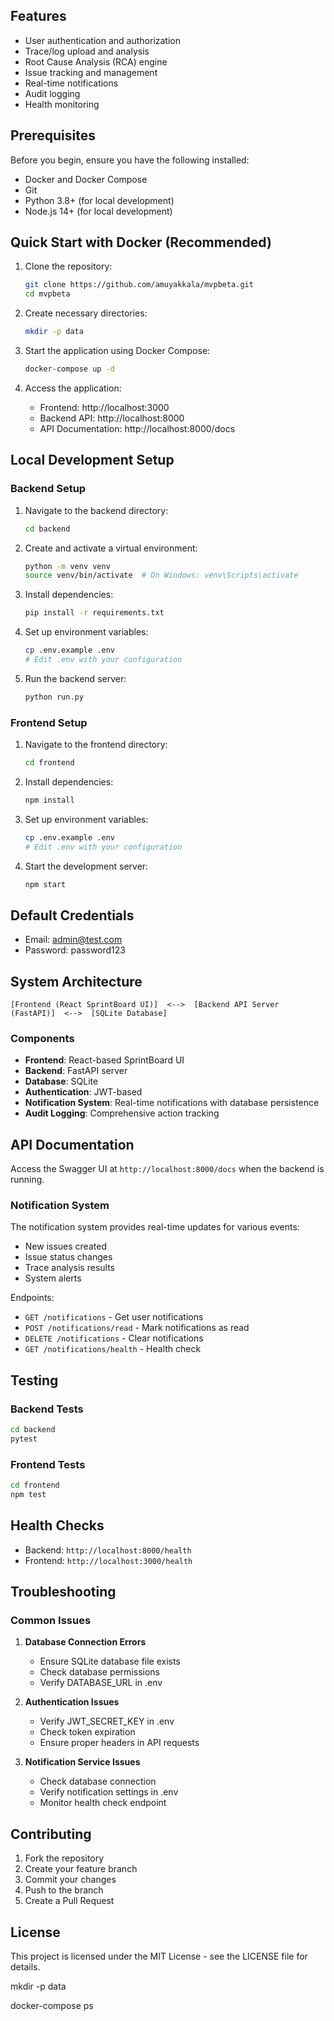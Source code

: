 
## Features

- User authentication and authorization
- Trace/log upload and analysis
- Root Cause Analysis (RCA) engine
- Issue tracking and management
- Real-time notifications
- Audit logging
- Health monitoring

## Prerequisites

Before you begin, ensure you have the following installed:
- Docker and Docker Compose
- Git
- Python 3.8+ (for local development)
- Node.js 14+ (for local development)

## Quick Start with Docker (Recommended)

1. Clone the repository:
   ```bash
   git clone https://github.com/amuyakkala/mvpbeta.git
   cd mvpbeta
   ```

2. Create necessary directories:
   ```bash
   mkdir -p data
   ```

3. Start the application using Docker Compose:
   ```bash
   docker-compose up -d
   ```

4. Access the application:
   - Frontend: http://localhost:3000
   - Backend API: http://localhost:8000
   - API Documentation: http://localhost:8000/docs

## Local Development Setup

### Backend Setup

1. Navigate to the backend directory:
   ```bash
   cd backend
   ```

2. Create and activate a virtual environment:
   ```bash
   python -m venv venv
   source venv/bin/activate  # On Windows: venv\Scripts\activate
   ```

3. Install dependencies:
   ```bash
   pip install -r requirements.txt
   ```

4. Set up environment variables:
   ```bash
   cp .env.example .env
   # Edit .env with your configuration
   ```

5. Run the backend server:
   ```bash
   python run.py
   ```

### Frontend Setup

1. Navigate to the frontend directory:
   ```bash
   cd frontend
   ```

2. Install dependencies:
   ```bash
   npm install
   ```

3. Set up environment variables:
   ```bash
   cp .env.example .env
   # Edit .env with your configuration
   ```

4. Start the development server:
   ```bash
   npm start
   ```

## Default Credentials

- Email: admin@test.com
- Password: password123

## System Architecture

```
[Frontend (React SprintBoard UI)]  <-->  [Backend API Server (FastAPI)]  <-->  [SQLite Database]
```

### Components

- **Frontend**: React-based SprintBoard UI
- **Backend**: FastAPI server
- **Database**: SQLite
- **Authentication**: JWT-based
- **Notification System**: Real-time notifications with database persistence
- **Audit Logging**: Comprehensive action tracking

## API Documentation

Access the Swagger UI at `http://localhost:8000/docs` when the backend is running.

### Notification System

The notification system provides real-time updates for various events:

- New issues created
- Issue status changes
- Trace analysis results
- System alerts

Endpoints:
- `GET /notifications` - Get user notifications
- `POST /notifications/read` - Mark notifications as read
- `DELETE /notifications` - Clear notifications
- `GET /notifications/health` - Health check

## Testing

### Backend Tests

```bash
cd backend
pytest
```

### Frontend Tests

```bash
cd frontend
npm test
```

## Health Checks

- Backend: `http://localhost:8000/health`
- Frontend: `http://localhost:3000/health`

## Troubleshooting

### Common Issues

1. **Database Connection Errors**
   - Ensure SQLite database file exists
   - Check database permissions
   - Verify DATABASE_URL in .env

2. **Authentication Issues**
   - Verify JWT_SECRET_KEY in .env
   - Check token expiration
   - Ensure proper headers in API requests

3. **Notification Service Issues**
   - Check database connection
   - Verify notification settings in .env
   - Monitor health check endpoint

## Contributing

1. Fork the repository
2. Create your feature branch
3. Commit your changes
4. Push to the branch
5. Create a Pull Request

## License

This project is licensed under the MIT License - see the LICENSE file for details. 

mkdir -p data 

docker-compose ps 

